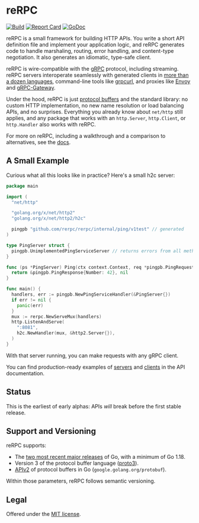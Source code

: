 reRPC
=====

[![Build](https://github.com/rerpc/rerpc/actions/workflows/test.yml/badge.svg?event=push)](https://github.com/rerpc/rerpc/actions/workflows/test.yml)
[![Report Card](https://goreportcard.com/badge/github.com/rerpc/rerpc)](https://goreportcard.com/report/github.com/rerpc/rerpc)
[![GoDoc](https://pkg.go.dev/badge/github.com/rerpc/rerpc.svg)](https://pkg.go.dev/github.com/rerpc/rerpc)

reRPC is a small framework for building HTTP APIs. You write a short API
definition file and implement your application logic, and reRPC generates code
to handle marshaling, routing, error handling, and content-type negotiation. It
also generates an idiomatic, type-safe client.

reRPC is wire-compatible with the [gRPC][grpc] protocol, including streaming.
reRPC servers interoperate seamlessly with generated clients in [more than a
dozen languages][grpc-implementations], command-line tools like [grpcurl][],
and proxies like [Envoy][envoy] and [gRPC-Gateway][grpc-gateway].

Under the hood, reRPC is just [protocol buffers][protobuf] and the standard
library: no custom HTTP implementation, no new name resolution or load
balancing APIs, and no surprises. Everything you already know about `net/http`
still applies, and any package that works with an `http.Server`, `http.Client`,
or `http.Handler` also works with reRPC.

For more on reRPC, including a walkthrough and a comparison to alternatives,
see the [docs][].

## A Small Example

Curious what all this looks like in practice? Here's a small h2c server:

```go
package main

import (
  "net/http"

  "golang.org/x/net/http2"
  "golang.org/x/net/http2/h2c"

  pingpb "github.com/rerpc/rerpc/internal/ping/v1test" // generated
)

type PingServer struct {
  pingpb.UnimplementedPingServiceServer // returns errors from all methods
}

func (ps *PingServer) Ping(ctx context.Context, req *pingpb.PingRequest) (*pingpb.PingResponse, error) {
  return &pingpb.PingResponse{Number: 42}, nil
}

func main() {
  handlers, err := pingpb.NewPingServiceHandler(&PingServer{})
  if err != nil {
    panic(err)
  }
  mux := rerpc.NewServeMux(handlers)
  http.ListenAndServe(
    ":8081",
    h2c.NewHandler(mux, &http2.Server{}),
  )
}
```

With that server running, you can make requests with any gRPC client.

You can find production-ready examples of [servers][prod-server] and
[clients][prod-client] in the API documentation.

## Status

This is the earliest of early alphas: APIs *will* break before the first stable
release.

## Support and Versioning

reRPC supports:

* The [two most recent major releases][go-support-policy] of Go, with a minimum
  of Go 1.18.
* Version 3 of the protocol buffer language ([proto3][]).
* [APIv2][] of protocol buffers in Go (`google.golang.org/protobuf`).

Within those parameters, reRPC follows semantic versioning.

## Legal

Offered under the [MIT license][license].

[APIv2]: https://blog.golang.org/protobuf-apiv2
[docs]: https://rerpc.github.io
[envoy]: https://www.envoyproxy.io/
[godoc]: https://pkg.go.dev/github.com/rerpc/rerpc
[go-support-policy]: https://golang.org/doc/devel/release#policy
[grpc-gateway]: https://grpc-ecosystem.github.io/grpc-gateway/
[grpc]: https://grpc.io/
[grpc-implementations]: https://grpc.io/docs/languages/
[grpcurl]: https://github.com/fullstorydev/grpcurl
[license]: https://github.com/rerpc/rerpc/blob/main/LICENSE.txt
[prod-client]: https://pkg.go.dev/github.com/rerpc/rerpc#example-Client
[prod-server]: https://pkg.go.dev/github.com/rerpc/rerpc#example-package
[proto3]: https://cloud.google.com/apis/design/proto3
[protobuf]: https://developers.google.com/protocol-buffers
[twirp]: https://twitchtv.github.io/twirp/
[twirp-implementations]: https://github.com/twitchtv/twirp#implementations-in-other-languages
